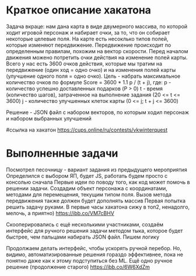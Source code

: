 # Краткое описание хакатона
Задача вкраце: нам дана карта в виде двумерного массива, по которой ходит игровой персонаж и набирает очки, за то, что он собирает некоторые целевые поля.
На карте есть несоклько типов полей, которые изменяют передвижение.
Передвижение происходит по определенным правилам, похожим на вектор скорости.
Перед началом движения можено потретить очки действия на изменение полей карты.
Всего у нас есть 3600 очков действия, которые мы тратим на передвижение (один ход = одно очко) и на изменения полей карты (улучшение одного поля = одно очко).
Цель - набрать максимальное количество очков по формуле
Score = 3600 * 1.1 p / (t + j), где:
p - количество успешно доставленных подарков (P > 0)
t - время (количество шагов), затраченное на выполнение задания (20 <= t <= 3600)
j - количество улучшенных клеток карты (0 <= j;  t + j <= 3600)

Решение - JSON файл с набором векторов, по которым ходил персонаж и набором выбранных улучшений

#ссылка на хакатон
https://cups.online/ru/contests/vkwinterquest

# Выполненные задачи
Посмотрел песочницу - вариант задания из предыдущего мероприятия
Определился с выбором ЯП, будет JS, работать будем просто с консолью сначала
Первые идеи по поводу того, как код может помочь в решении задачи. Создадим объект персонажа с координатами, методами для перемещения, текущим типом поля. Вызов метода
передвижения также должен будет дополнять массив
Первая попытка решить задачу руками. В первые часы хакатона сижу в топ2, ненадолго, мелочь, а приятно) https://ibb.co/VM7cBHV

Скооперировались с ещё несколькими участниками, создаём интерфейс для ручного решения задачи методом тыка, которое будет быстрее, чем пальцами набирать JSON файл.
Пишем логику

Продолжаем делать интерфейс, чтобы ускорять ручной перебор. Но, видимо, автоматизированные решения гораздо эффективнее, пока не понятно даже как к этому подступиться без ML. 
Ещё одно ручное решение (продолжение старого) https://ibb.co/6W6XdZm
